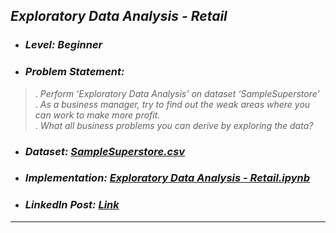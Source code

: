 ## _Exploratory Data Analysis - Retail_
* ### _Level: Beginner_
* ### _Problem Statement:_
> . _Perform ‘Exploratory Data Analysis’ on dataset ‘SampleSuperstore’_  
> . _As a business manager, try to find out the weak areas where you can work to make more profit._  
> . _What all business problems you can derive by exploring the data?_  
* ### _Dataset: [SampleSuperstore.csv](SampleSuperstore.csv)_
* ### _Implementation: [Exploratory Data Analysis - Retail.ipynb](Task%20%233%20Exploratory%20Data%20Analysis%20-%20Retail.ipynb)_
* ### _LinkedIn Post: [Link](https://www.linkedin.com/posts/sansuthi_gripjune21-internship-thesparksfoundation-activity-6810100637934592000-v4h5/)_
---
